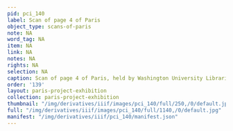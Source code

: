 ```yaml
---
pid: pci_140
label: Scan of page 4 of Paris
object_type: scans-of-paris
note: NA
word_tag: NA
item: NA
link: NA
notes: NA
rights: NA
selection: NA
caption: Scan of page 4 of Paris, held by Washington University Libraries
order: '139'
layout: paris-project-exhibition
collection: paris-project-exhibition
thumbnail: "/img/derivatives/iiif/images/pci_140/full/250,/0/default.jpg"
full: "/img/derivatives/iiif/images/pci_140/full/1140,/0/default.jpg"
manifest: "/img/derivatives/iiif/pci_140/manifest.json"
---
```


